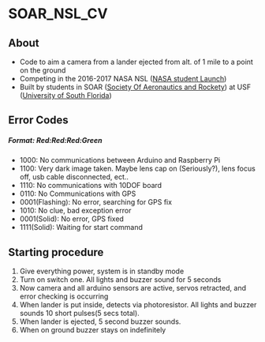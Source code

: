 # SOAR_NSL_CV

## About
- Code to aim a camera from a lander ejected from alt. of 1 mile to a point on the ground
- Competing in the 2016-2017 NASA NSL ([NASA student Launch](http://www.usfsoar.com/projects/nsl-2016-2017/))
- Built by students in SOAR ([Society Of Aeronautics and Rockety](http://www.usfsoar.com/)) at USF ([University of South Florida](http://www.usf.edu/))

## Error Codes
##### Format: Red:Red:Red:Green 
- 1000: No communications between Arduino and Raspberry Pi
- 1100: Very dark image taken. Maybe lens cap on (Seriously?), lens focus off, usb cable disconnected, ect..
- 1110: No communications with 10DOF board
- 0110: No Communications with GPS 
- 0001(Flashing): No error, searching for GPS fix
- 1010: No clue, bad exception error
- 0001(Solid): No error, GPS fixed
- 1111(Solid): Waiting for start command

## Starting procedure

1) Give everything power, system is in standby mode
2) Turn on switch one. All lights and buzzer sound for 5 seconds
3) Now camera and all arduino sensors are active, servos retracted, and error checking is occurring
4) When lander is put inside, detects via photoresistor. All lights and buzzer sounds 10 short pulses(5 secs total).
5) When lander is ejected, 5 second buzzer sounds.
6) When on ground buzzer stays on indefinitely
